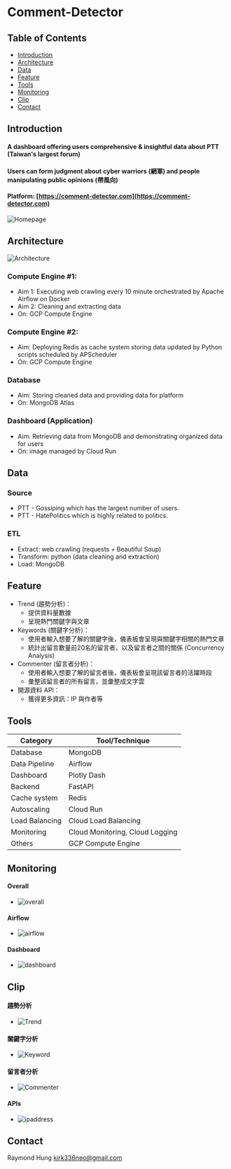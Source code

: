 # Comment-Detector

## Table of Contents
* [Introduction](#Introduction)
* [Architecture](#Architecture)
* [Data](#Data)
* [Feature](#Feature)
* [Tools](#Tools)
* [Monitoring](#Monitoring)
* [Clip](#Clip)
* [Contact](#Contact)


## Introduction
#### A dashboard offering users comprehensive & insightful data about PTT (Taiwan's largest forum)
#### Users can form judgment about cyber warriors (網軍) and people manipulating public opinions (帶風向) 
#### Platform: [https://comment-detector.com](https://comment-detector.com)
![Homepage](readme-img/Homepage.png)


## Architecture
![Architecture](readme-img/Architecture.png)

### Compute Engine #1:
- Aim 1: Executing web crawling every 10 minute orchestrated by Apache Airflow on Docker
- Aim 2: Cleaning and extracting data 
- On: GCP Compute Engine

### Compute Engine #2:
- Aim: Deploying Redis as cache system storing data updated by Python scripts scheduled by APScheduler
- On: GCP Compute Engine

### Database
- Aim: Storing cleaned data and providing data for platform
- On: MongoDB Atlas

### Dashboard (Application)
- Aim: Retrieving data from MongoDB and demonstrating organized data for users
- On: image managed by Cloud Run 

## Data
### Source
- PTT - Gossiping which has the largest number of users.
- PTT - HatePolitics which is highly related to politics.

### ETL
- Extract: web crawling (requests + Beautiful Soup)
- Transform: python (data cleaning and extraction)
- Load: MongoDB

## Feature
- Trend (趨勢分析)：
  - 提供資料量數據
  - 呈現熱門關鍵字與文章
- Keywords (關鍵字分析)：
  - 使用者輸入想要了解的關鍵字後，儀表板會呈現與關鍵字相關的熱門文章
  - 統計出留言數量前20名的留言者，以及留言者之間的關係 (Concurrency Analysis)
- Commenter (留言者分析)：
  - 使用者輸入想要了解的留言者後，儀表板會呈現該留言者的活躍時段
  - 彙整該留言者的所有留言，並彙整成文字雲
- 開源資料 API：
  - 獲得更多資訊：IP 與作者等



## Tools
| Category       | Tool/Technique                  |
|----------------|---------------------------------|
| Database       | MongoDB                         |
| Data Pipeline  | Airflow                         |
| Dashboard      | Plotly Dash                     |
| Backend        | FastAPI                         |
| Cache system   | Redis                           |
| Autoscaling    | Cloud Run                       |
| Load Balancing | Cloud Load Balancing            |
| Monitoring     | Cloud Monitoring, Cloud Logging |
| Others         | GCP Compute Engine              |


## Monitoring
#### Overall
- ![overall](readme-img/monitoring-overall.png)
#### Airflow
- ![airflow](readme-img/monitoring-airflow.png)
#### Dashboard
- ![dashboard](readme-img/monitoring-dashboard.png)

## Clip
#### 趨勢分析
- ![Trend](readme-img/demo-trend.gif)
#### 關鍵字分析
- ![Keyword](readme-img/demo-keyword.gif)
#### 留言者分析
- ![Commenter](readme-img/demo-commenter.gif)
#### APIs
- ![ipaddress](readme-img/demo-api.gif)




## Contact
Raymond Hung kirk336neo@gmail.com
